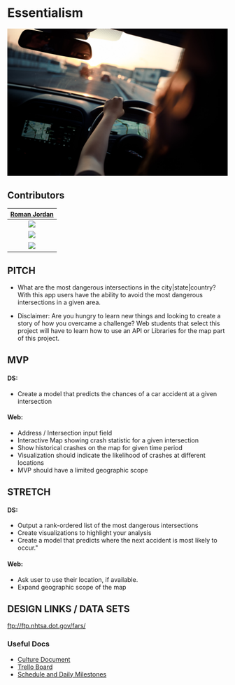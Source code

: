 # Essentialism
![alt text](https://github.com/Build-Week-Safe-Routes-2/Objective-and-Assets/blob/master/images/takahiro-taguchi-_SKIDRiIEtk-unsplash.jpg "Logo Title Text 1")

## Contributors

|                                      [Roman Jordan](https://github.com/roman-jordan)                                     | 
| :----------------------------------------------------------------------------------------------------------------------: | 
|      [<img src="https://avatars0.githubusercontent.com/u/17465565?s=460&v=4" width = "200" />](https://github.com/roman-jordan)      | 
|      [<img src="https://github.com/favicon.ico" width="15"> ](https://github.com/roman-jordan)                 | 
| [ <img src="https://static.licdn.com/sc/h/al2o9zrvru7aqj8e1x2rzsrca" width="15"> ](https://www.linkedin.com/in/roman-jordan-102529126/)        | 


## PITCH
* What are the most dangerous intersections in the city|state|country?  With this app users have the ability to avoid the most dangerous intersections in a given area.

* Disclaimer: Are you hungry to learn new things and looking to create a story of how you overcame a challenge?  Web students that select this project will have to learn how to use an API or Libraries for the map part of this project.

## MVP
#### DS:
- Create a model that predicts the chances of a car accident at a given intersection

#### Web:
- Address / Intersection input field
- Interactive Map showing crash statistic for a given intersection
- Show historical crashes on the map for given time period
- Visualization should indicate the likelihood of crashes at different locations
-  MVP should have a limited geographic scope
## STRETCH
#### DS:
- Output a rank-ordered list of the most dangerous intersections
- Create visualizations to highlight your analysis
- Create a model that predicts where the next accident is most likely to occur."

#### Web:
- Ask user to use their location, if available.
- Expand geographic scope of the map

## DESIGN LINKS / DATA SETS
ftp://ftp.nhtsa.dot.gov/fars/

### Useful Docs
* [Culture Document](https://www.notion.so/Full-Time-Build-Sprint-Culture-Document-19e679fc1a284b668d8132dd8d7228cd)
* [Trello Board](https://trello.com/b/Uh7xpQRw/build-week-safe-routes)
* [Schedule and Daily Milestones](https://www.notion.so/6e719d512134435f8a89ca2862f8d3e7?v=6c8d3bd7bbcb44539f8659fc96caa906)

